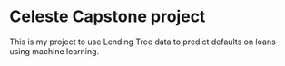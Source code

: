 # Celeste Capstone project
This is my project to use Lending Tree data to predict defaults on loans using machine learning.



